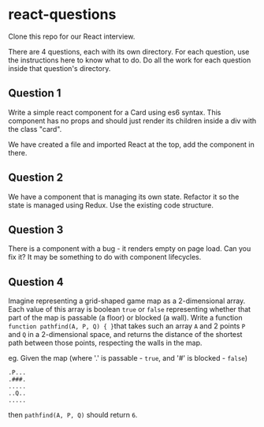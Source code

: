 # react-questions
Clone this repo for our React interview.

There are 4 questions, each with its own directory. For each question, use the instructions here to
know what to do. Do all the work for each question inside that question's directory.

## Question 1
Write a simple react component for a Card using es6 syntax. This component has no props and should
just render its children inside a div with the class "card".

We have created a file and imported React at the top, add the component in there.

## Question 2
We have a component that is managing its own state. Refactor it so the state is managed using Redux.
Use the existing code structure.

## Question 3
There is a component with a bug - it renders empty on page load. Can you fix it? It may be something
to do with component lifecycles.

## Question 4
Imagine representing a grid-shaped game map as a 2-dimensional array. Each value of this array is
boolean `true` or `false` representing whether that part of the map is passable (a floor) or blocked
(a wall). Write a function `function pathfind(A, P, Q) { }`that takes such an array `A` and 2 points
`P` and `Q` in a 2-dimensional space, and returns the distance of the shortest path between those
points, respecting the walls in the map.

eg. Given the map (where '.' is passable - `true`, and '#' is blocked - `false`)
```
.P...
.###.
.....
..Q..
.....
```

then `pathfind(A, P, Q)` should return `6`.

